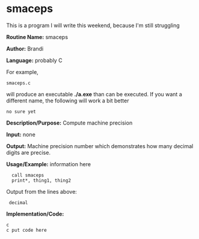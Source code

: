 # smaceps
This is a program I will write this weekend, because I'm still struggling

**Routine Name:**           smaceps

**Author:** Brandi

**Language:** probably C

For example,

    smaceps.c

will produce an executable **./a.exe** than can be executed. If you want a different name, the following will work a bit
better

    no sure yet

**Description/Purpose:** Compute machine precision

**Input:** none

**Output:** Machine precision number which demonstrates how many decimal digits are precise. 

**Usage/Example:** information here

      call smaceps
      print*, thing1, thing2
      
Output from the lines above:

     decimal
      
**Implementation/Code:**


    c
    c put code here

